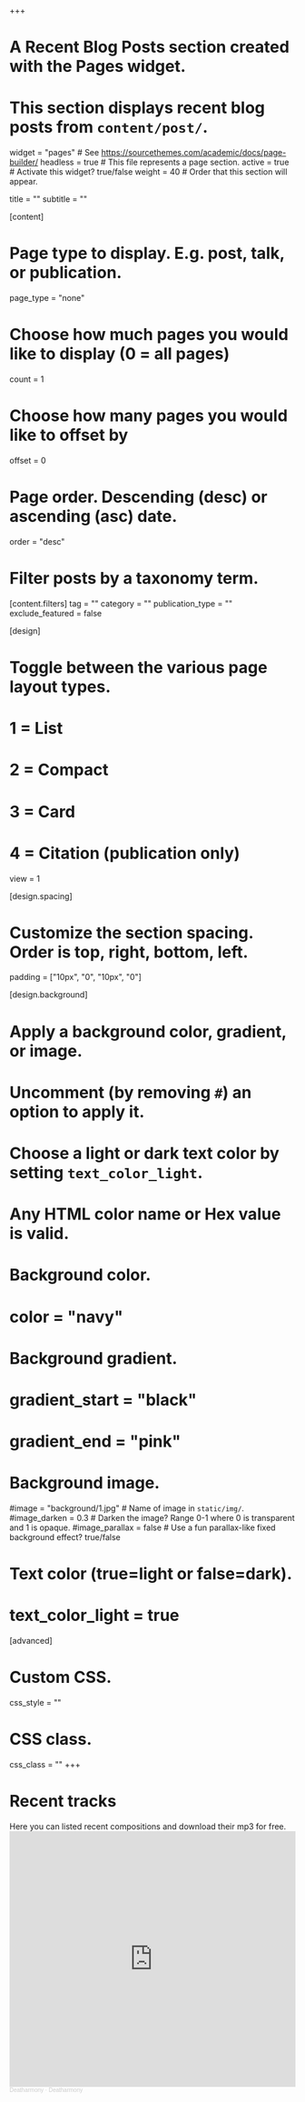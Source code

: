 +++
# A Recent Blog Posts section created with the Pages widget.
# This section displays recent blog posts from `content/post/`.

widget = "pages"  # See https://sourcethemes.com/academic/docs/page-builder/
headless = true  # This file represents a page section.
active = true  # Activate this widget? true/false
weight = 40  # Order that this section will appear.

title = ""
subtitle = ""

[content]
  # Page type to display. E.g. post, talk, or publication.
  page_type = "none"
  
  # Choose how much pages you would like to display (0 = all pages)
  count = 1
  
  # Choose how many pages you would like to offset by
  offset = 0

  # Page order. Descending (desc) or ascending (asc) date.
  order = "desc"

  # Filter posts by a taxonomy term.
  [content.filters]
    tag = ""
    category = ""
    publication_type = ""
    exclude_featured = false
  
[design]
  # Toggle between the various page layout types.
  #   1 = List
  #   2 = Compact
  #   3 = Card
  #   4 = Citation (publication only)
  view = 1

 [design.spacing]
 # Customize the section spacing. Order is top, right, bottom, left.
  padding = ["10px", "0", "10px", "0"]
 
[design.background]
  # Apply a background color, gradient, or image.
  #   Uncomment (by removing `#`) an option to apply it.
  #   Choose a light or dark text color by setting `text_color_light`.
  #   Any HTML color name or Hex value is valid.
  
  # Background color.
  # color = "navy"
  
  # Background gradient.
  # gradient_start = "black"
  # gradient_end = "pink"
  
  # Background image.
  #image = "background/1.jpg"  # Name of image in `static/img/`.
  #image_darken = 0.3  # Darken the image? Range 0-1 where 0 is transparent and 1 is opaque.
  #image_parallax = false  # Use a fun parallax-like fixed background effect? true/false

  # Text color (true=light or false=dark).
  # text_color_light = true  
  
[advanced]
 # Custom CSS. 
 css_style = ""
 
 # CSS class.
 css_class = ""
+++
<div class="mini-title"><h1>Recent tracks</h1></div>
Here you can listed recent compositions and download their mp3 for free.

<iframe width="100%" height="450" scrolling="no" frameborder="no" allow="autoplay" src="https://w.soundcloud.com/player/?url=https%3A//api.soundcloud.com/playlists/78187697&color=%23343434&auto_play=false&hide_related=false&show_comments=true&show_user=true&show_reposts=false&show_teaser=true"></iframe><div style="font-size: 10px; color: #cccccc;line-break: anywhere;word-break: normal;overflow: hidden;white-space: nowrap;text-overflow: ellipsis; font-family: Interstate,Lucida Grande,Lucida Sans Unicode,Lucida Sans,Garuda,Verdana,Tahoma,sans-serif;font-weight: 100;"><a href="https://soundcloud.com/deatharmony" title="Deatharmony" target="_blank" style="color: #cccccc; text-decoration: none;">Deatharmony</a> · <a href="https://soundcloud.com/deatharmony/sets/deatharmony" title="Deatharmony" target="_blank" style="color: #cccccc; text-decoration: none;">Deatharmony</a></div>
